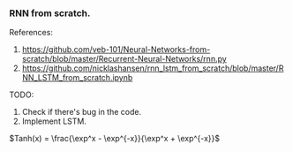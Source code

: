 ### RNN from scratch.
  
References:
1. https://github.com/veb-101/Neural-Networks-from-scratch/blob/master/Recurrent-Neural-Networks/rnn.py
2. https://github.com/nicklashansen/rnn_lstm_from_scratch/blob/master/RNN_LSTM_from_scratch.ipynb
  
TODO:
1. Check if there's bug in the code.
2. Implement LSTM.


$Tanh(x) = \frac{\exp^x - \exp^{-x}}{\exp^x + \exp^{-x}}$

